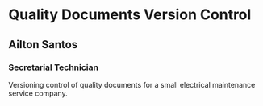 # Quality Documents Version Control

## Ailton Santos

### Secretarial Technician

Versioning control of quality documents for a small electrical maintenance service company. 

